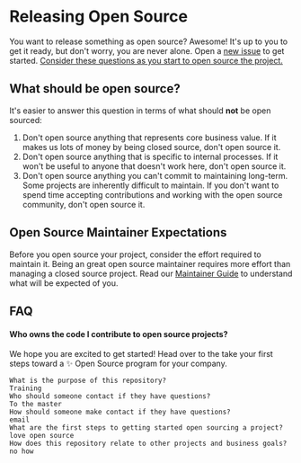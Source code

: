 # Releasing Open Source

You want to release something as open source? Awesome! It's up to you to get it ready, but don't worry, you are never alone. Open a [new issue](issues/new?template=new-release.md) to get started. [Consider these questions as you start to open source the project.](docs/key-questions-for-choosing-projects.md)

## What should be open source?

It's easier to answer this question in terms of what should **not** be open sourced:

1. Don't open source anything that represents core business value.  If it makes us lots of money by being closed source, don't open source it.
2. Don't open source anything that is specific to internal processes. If it won't be useful to anyone that doesn't work here, don't open source it.
3. Don't open source anything you can't commit to maintaining long-term. Some projects are inherently difficult to maintain. If you don't want to spend time accepting contributions and working with the open source community, don't open source it.

## Open Source Maintainer Expectations

Before you open source your project, consider the effort required to maintain it. Being an great open source maintainer requires more effort than managing a closed source project. Read our [Maintainer Guide](docs/maintainers-guide.md) to understand what will be expected of you.


## FAQ

#### Who owns the code I contribute to open source projects?

We hope you are excited to get started! Head over to the take your first steps toward a :sparkles: Open Source program for your company.


    What is the purpose of this repository?
    Training
    Who should someone contact if they have questions?
    To the master
    How should someone make contact if they have questions?
    email
    What are the first steps to getting started open sourcing a project?
    love open source
    How does this repository relate to other projects and business goals?
    no how

